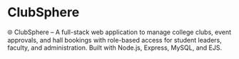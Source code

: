 # ClubSphere
🌐 ClubSphere – A full-stack web application to manage college clubs, event approvals, and hall bookings with role-based access for student leaders, faculty, and administration. Built with Node.js, Express, MySQL, and EJS.
